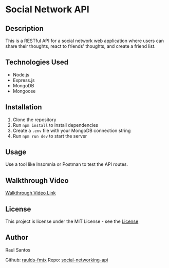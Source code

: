 # Social Network API

## Description
This is a RESTful API for a social network web application where users can share their thoughts, react to friends' thoughts, and create a friend list.

## Technologies Used
- Node.js
- Express.js
- MongoDB
- Mongoose

## Installation
1. Clone the repository
2. Run `npm install` to install dependencies
3. Create a `.env` file with your MongoDB connection string
4. Run `npm run dev` to start the server

## Usage
Use a tool like Insomnia or Postman to test the API routes. 

## Walkthrough Video
[Walkthrough Video Link](your-video-link-here)

## License
    
This project is license under the MIT License - see the [License](https://choosealicense.com/licenses/mit/)
    
## Author
    
Raul Santos
    
Github: [raulds-fmtx](https://github.com/raulds-fmtx)
Repo: [social-networking-api](https://github.com/raulds-fmtx/social-networking-api)

